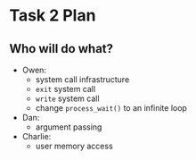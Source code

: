 Task 2 Plan
===========

Who will do what?
-----------------
* Owen:
    * system call infrastructure
    * `exit` system call
    * `write` system call
    * change `process_wait()` to an infinite loop
* Dan:
    * argument passing
* Charlie:
    * user memory access